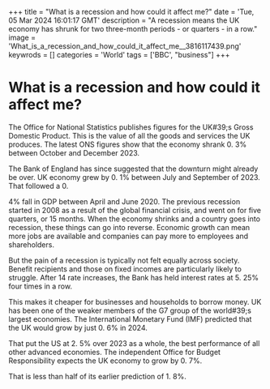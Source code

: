 +++
title = "What is a recession and how could it affect me?"
date = 'Tue, 05 Mar 2024 16:01:17 GMT'
description = "A recession means the UK economy has shrunk for two three-month periods - or quarters - in a row."
image = 'What_is_a_recession_and_how_could_it_affect_me__3816117439.png'
keywrods =  []
categories = 'World'
tags = ['BBC', "business"]
+++

# What is a recession and how could it affect me?

The Office for National Statistics publishes figures for the UK<bb>#39;s Gross Domestic Product.
This is the value of all the goods and services the UK produces.
The latest ONS figures show that the economy shrank 0.
3% between October and December 2023.

The Bank of England has since suggested that the downturn might already be over.
UK economy grew by 0.
1% between July and September of 2023.
That followed a 0.

4% fall in GDP between April and June 2020.
The previous recession started in 2008 as a result of the global financial crisis, and went on for five quarters, or 15 months.
When the economy shrinks and a country goes into recession, these things can go into reverse.
Economic growth can mean more jobs are available and companies can pay more to employees and shareholders.

But the pain of a recession is typically not felt equally across society.
Benefit recipients and those on fixed incomes are particularly likely to struggle.
After 14 rate increases, the Bank has held interest rates at 5.
25% four times in a row.

This makes it cheaper for businesses and households to borrow money.
UK has been one of the weaker members of the G7 group of the world<bb>#39;s largest economies.
The International Monetary Fund (IMF) predicted that the UK would grow by just 0.
6% in 2024.

That put the US at 2.
5% over 2023 as a whole, the best performance of all other advanced economies.
The independent Office for Budget Responsibility expects the UK economy to grow by 0.
7%.

That is less than half of its earlier prediction of 1.
8%.


